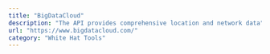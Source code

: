 ```yaml
---
title: "BigDataCloud"
description: "The API provides comprehensive location and network data"
url: "https://www.bigdatacloud.com/"
category: "White Hat Tools"
---
```

